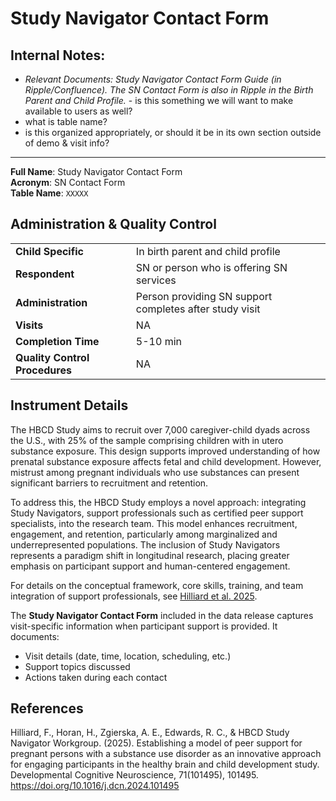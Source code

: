 # Study Navigator Contact Form

## Internal Notes:
- *Relevant Documents: Study Navigator Contact Form Guide (in Ripple/Confluence). The SN Contact Form is also in Ripple in the Birth Parent and Child Profile.* - is this something we will want to make available to users as well?
- what is table name?
- is this organized appropriately, or should it be in its own section outside of demo & visit info?

-----------------

**Full Name**: Study Navigator Contact Form           
**Acronym**: SN Contact Form            
**Table Name**: `XXXXX`

## Administration & Quality Control

<table class="table-no-vertical-lines" style="width: 100%; border-collapse: collapse; table-layout: fixed;">
<tbody>
<tr><td><b>Child Specific</b></td>
<td>In birth parent and child profile</td></tr>
<tr><td><b>Respondent</b></td>
<td>SN or person who is offering SN services</td></tr>
<tr><td><b>Administration</b></td>
<td style="word-wrap: break-word; white-space: normal;">Person providing SN support completes after study visit</td></tr>
<tr><td><b>Visits</b></td>
<td>NA</td></tr>
<tr><td><b>Completion Time</b></td>
<td>5-10 min</td></tr>
<tr><td><b>Quality Control Procedures</b></td>
<td style="word-wrap: break-word; white-space: normal;">NA</td></tr>      
</tbody>
</table>

## Instrument Details

The HBCD Study aims to recruit over 7,000 caregiver-child dyads across the U.S., with 25% of the sample comprising children with in utero substance exposure. This design supports improved understanding of how prenatal substance exposure affects fetal and child development. However, mistrust among pregnant individuals who use substances can present significant barriers to recruitment and retention.

To address this, the HBCD Study employs a novel approach: integrating Study Navigators, support professionals such as certified peer support specialists, into the research team. This model enhances recruitment, engagement, and retention, particularly among marginalized and underrepresented populations. The inclusion of Study Navigators represents a paradigm shift in longitudinal research, placing greater emphasis on participant support and human-centered engagement.

For details on the conceptual framework, core skills, training, and team integration of support professionals, see [Hilliard et al. 2025](https://doi.org/10.1016/j.dcn.2024.101495).

The **Study Navigator Contact Form** included in the data release captures visit-specific information when participant support is provided. It documents:

- Visit details (date, time, location, scheduling, etc.)
- Support topics discussed
- Actions taken during each contact

## References

<div class="references"> 
<p>Hilliard, F., Horan, H., Zgierska, A. E., Edwards, R. C., & HBCD Study Navigator Workgroup. (2025). Establishing a model of peer support for pregnant persons with a substance use disorder as an innovative approach for engaging participants in the healthy brain and child development study. Developmental Cognitive Neuroscience, 71(101495), 101495. <a href="https://doi.org/10.1016/j.dcn.2024.101495" target="_blank">https://doi.org/10.1016/j.dcn.2024.101495</a></p>  
</div>
<br>

